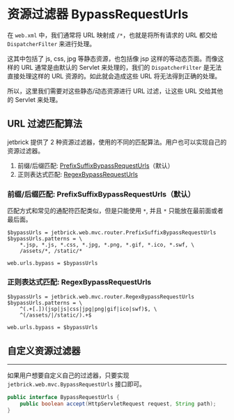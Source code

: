 资源过滤器 BypassRequestUrls
==================================


在 `web.xml` 中，我们通常将 URL 映射成 `/*`，也就是将所有请求的 URL 都交给 `DispatcherFilter` 来进行处理。

这其中包括了 js, css, jpg 等静态资源，也包括像 jsp 这样的等动态页面。而像这样的 URL 通常是由默认的 Servlet 来处理的，我们的 `DispatcherFilter` 是无法直接处理这样的 URL 资源的。如此就会造成这些 URL 将无法得到正确的处理。

所以，这里我们需要对这些静态/动态资源进行 URL 过滤，让这些 URL 交给其他的 Servlet 来处理。

URL 过滤匹配算法
-------------------------------

jetbrick 提供了 2 种资源过滤器，使用的不同的匹配算法。用户也可以实现自己的资源过滤器。

1. 前缀/后缀匹配: [PrefixSuffixBypassRequestUrls](#-prefixsuffixbypassrequesturls)（默认）
2. 正则表达式匹配: [RegexBypassRequestUrls](#-regexbypassrequesturls)


### 前缀/后缀匹配: PrefixSuffixBypassRequestUrls（默认）

匹配方式和常见的通配符匹配类似，但是只能使用 `*`, 并且 `*` 只能放在最前面或者最后面。

```
$bypassUrls = jetbrick.web.mvc.router.PrefixSuffixBypassRequestUrls
$bypassUrls.patterns = \
	*.jsp, *.js, *.css, *.jpg, *.png, *.gif, *.ico, *.swf, \
	/assets/*, /static/*

web.urls.bypass = $bypassUrls
```

### 正则表达式匹配: RegexBypassRequestUrls

```
$bypassUrls = jetbrick.web.mvc.router.RegexBypassRequestUrls
$bypassUrls.patterns = \
	^(.+[.])(jsp|js|css|jpg|png|gif|ico|swf)$, \
	^(/assets/|/static/).+$

web.urls.bypass = $bypassUrls
```

## 自定义资源过滤器
-----------------------------

如果用户想要自定义自己的过滤器，只要实现 `jetbrick.web.mvc.BypassRequestUrls` 接口即可。

```java
public interface BypassRequestUrls {
    public boolean accept(HttpServletRequest request, String path);
}
```

